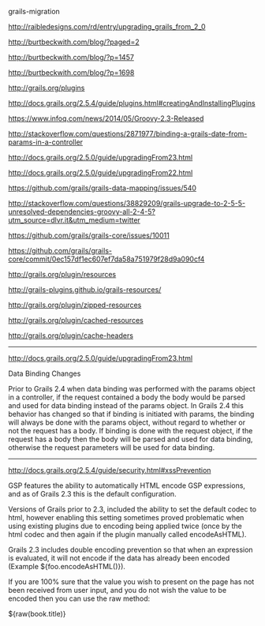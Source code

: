 grails-migration

http://raibledesigns.com/rd/entry/upgrading_grails_from_2_0

http://burtbeckwith.com/blog/?paged=2

http://burtbeckwith.com/blog/?p=1457

http://burtbeckwith.com/blog/?p=1698

http://grails.org/plugins

http://docs.grails.org/2.5.4/guide/plugins.html#creatingAndInstallingPlugins

https://www.infoq.com/news/2014/05/Groovy-2.3-Released

http://stackoverflow.com/questions/2871977/binding-a-grails-date-from-params-in-a-controller

http://docs.grails.org/2.5.0/guide/upgradingFrom23.html

http://docs.grails.org/2.5.0/guide/upgradingFrom22.html

https://github.com/grails/grails-data-mapping/issues/540

http://stackoverflow.com/questions/38829209/grails-upgrade-to-2-5-5-unresolved-dependencies-groovy-all-2-4-5?utm_source=dlvr.it&utm_medium=twitter

https://github.com/grails/grails-core/issues/10011

https://github.com/grails/grails-core/commit/0ec157df1ec607ef7da58a751979f28d9a090cf4

http://grails.org/plugin/resources

http://grails-plugins.github.io/grails-resources/

http://grails.org/plugin/zipped-resources

http://grails.org/plugin/cached-resources

http://grails.org/plugin/cache-headers

- - - - - - - - - - - - - - - - - - - - - - - - - - - - - - - - - - - 

http://docs.grails.org/2.5.0/guide/upgradingFrom23.html

Data Binding Changes

Prior to Grails 2.4 when data binding was performed with the params object in a controller, if the request contained a body the body would be parsed and used for data binding instead of the params object. In Grails 2.4 this behavior has changed so that if binding is initiated with params, the binding will always be done with the params object, without regard to whether or not the request has a body. If binding is done with the request object, if the request has a body then the body will be parsed and used for data binding, otherwise the request parameters will be used for data binding.

- - - - - - - - - - - - - - - - - - - - - - - - - - - - - - - - - - - 

http://docs.grails.org/2.5.4/guide/security.html#xssPrevention

GSP features the ability to automatically HTML encode GSP expressions, and as of Grails 2.3 this is the default configuration.

Versions of Grails prior to 2.3, included the ability to set the default codec to html, however enabling this setting sometimes proved problematic when using existing plugins due to encoding being applied twice (once by the html codec and then again if the plugin manually called encodeAsHTML).

Grails 2.3 includes double encoding prevention so that when an expression is evaluated, it will not encode if the data has already been encoded (Example ${foo.encodeAsHTML()}).

If you are 100% sure that the value you wish to present on the page has not been received from user input, and you do not wish the value to be encoded then you can use the raw method:

${raw(book.title)}



